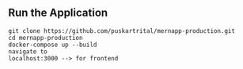 ## Run the Application

```
git clone https://github.com/puskartrital/mernapp-production.git
cd mernapp-production
docker-compose up --build
navigate to
localhost:3000 --> for frontend
```
